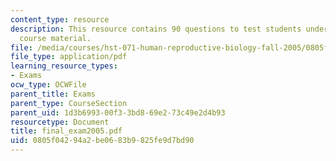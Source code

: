 ```yaml
---
content_type: resource
description: This resource contains 90 questions to test students understanding of
  course material.
file: /media/courses/hst-071-human-reproductive-biology-fall-2005/0805f04294a2be0683b9825fe9d7bd90_final_exam2005.pdf
file_type: application/pdf
learning_resource_types:
- Exams
ocw_type: OCWFile
parent_title: Exams
parent_type: CourseSection
parent_uid: 1d3b6993-00f3-3bd8-69e2-73c49e2d4b93
resourcetype: Document
title: final_exam2005.pdf
uid: 0805f042-94a2-be06-83b9-825fe9d7bd90
---
```

